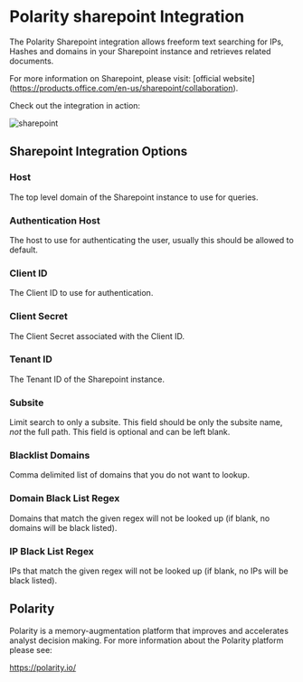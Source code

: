 # Polarity sharepoint Integration

The Polarity Sharepoint integration allows freeform text searching for IPs, Hashes and domains in your Sharepoint instance and retrieves related documents.

For more information on Sharepoint, please visit: [official website] (https://products.office.com/en-us/sharepoint/collaboration).

Check out the integration in action:

![sharepoint](https://user-images.githubusercontent.com/22529325/55797620-ed0c9900-5a9a-11e9-8438-b9ea09136081.gif)


## Sharepoint Integration Options

### Host

The top level domain of the Sharepoint instance to use for queries.

### Authentication Host

The host to use for authenticating the user, usually this should be allowed to default.

### Client ID

The Client ID to use for authentication.

### Client Secret

The Client Secret associated with the Client ID.

### Tenant ID

The Tenant ID of the Sharepoint instance.

### Subsite

Limit search to only a subsite.  This field should be only the subsite name, _not_ the full path.  This field is optional and can be left blank.

### Blacklist Domains

Comma delimited list of domains that you do not want to lookup.

### Domain Black List Regex

Domains that match the given regex will not be looked up (if blank, no domains will be black listed).

### IP Black List Regex

IPs that match the given regex will not be looked up (if blank, no IPs will be black listed).

## Polarity

Polarity is a memory-augmentation platform that improves and accelerates analyst decision making.  For more information about the Polarity platform please see:

https://polarity.io/
